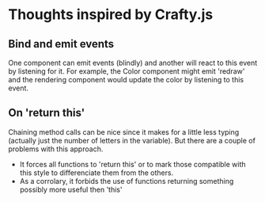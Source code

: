 # Thoughts inspired by Crafty.js

## Bind and emit events

One component can emit events (blindly) and another will react to this event by
listening for it. For example, the Color component might emit 'redraw' and the
rendering component would update the color by listening to this event.

## On 'return this'

Chaining method calls can be nice since it makes for a little less typing
(actually just the number of letters in the variable). But there are a couple of
problems with this approach.

  * It forces all functions to 'return this' or to mark those compatible with
    this style to differenciate them from the others.
  * As a corrolary, it forbids the use of functions returning something possibly
    more useful then 'this'
